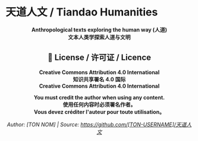 # 天道人文 / Tiandao Humanities

<div align="center">

**Anthropological texts exploring the human way (人道)**  
**文本人类学探索人道与文明**


## 📄 License / 许可证 / Licence

**Creative Commons Attribution 4.0 International**  
**知识共享署名 4.0 国际**  
**Creative Commons Attribution 4.0 International**

**You must credit the author when using any content.**  
**使用任何内容时必须署名作者。**  
**Vous devez créditer l'auteur pour toute utilisation。**

*Author: [TON NOM] | Source: https://github.com/[TON-USERNAME]/天道人文*
